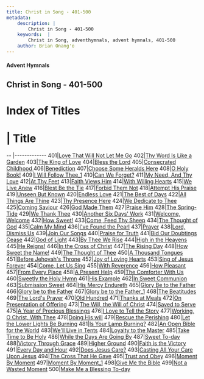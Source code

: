 ```yaml
---
title: Christ in Song - 401-500
metadata:
    description: |
        Christ in Song - 401-500
    keywords:  |
        Christ in Song, adventhymnals, advent hymnals, 401-500
    author: Brian Onang'o
---
```


#### Advent Hymnals
## Christ in Song - 401-500

# Index of Titles
# | Title                        
-- |-------------
401|[Love That Will Not Let Me Go](/christ-in-song/CIS/401-500/401-410/Love-That-Will-Not-Let-Me-Go)
402|[Thy Word Is Like a Garden](/christ-in-song/CIS/401-500/401-410/Thy-Word-Is-Like-a-Garden)
403|[The King of Love](/christ-in-song/CIS/401-500/401-410/The-King-of-Love)
404|[Bless the Lord](/christ-in-song/CIS/401-500/401-410/Bless-the-Lord)
405|[Consecrated Childhood ](/christ-in-song/CIS/401-500/401-410/Consecrated-Childhood-)
406|[Benediction](/christ-in-song/CIS/401-500/401-410/Benediction)
407|[Choose Some Heralds Here](/christ-in-song/CIS/401-500/401-410/Choose-Some-Heralds-Here)
408|[O Holy Book!](/christ-in-song/CIS/401-500/401-410/O-Holy-Book!)
409|[I Will Follow Thee_1](/christ-in-song/CIS/401-500/401-410/I-Will-Follow-Thee_1)
410|[Can We Forget?](/christ-in-song/CIS/401-500/401-410/Can-We-Forget)
411|[My Need, And Thy Love](/christ-in-song/CIS/401-500/411-420/My-Need,-And-Thy-Love)
412|[At Thy Feet](/christ-in-song/CIS/401-500/411-420/At-Thy-Feet)
413|[Faith Views Him](/christ-in-song/CIS/401-500/411-420/Faith-Views-Him)
414|[With Willing Hearts](/christ-in-song/CIS/401-500/411-420/With-Willing-Hearts)
415|[We Live Anew](/christ-in-song/CIS/401-500/411-420/We-Live-Anew)
416|[Blest Be the Tie](/christ-in-song/CIS/401-500/411-420/Blest-Be-the-Tie)
417|[Forbid Them Not](/christ-in-song/CIS/401-500/411-420/Forbid-Them-Not)
418|[Attempt His Praise](/christ-in-song/CIS/401-500/411-420/Attempt-His-Praise)
419|[Unseen But Known](/christ-in-song/CIS/401-500/411-420/Unseen-But-Known)
420|[Endless Love](/christ-in-song/CIS/401-500/411-420/Endless-Love)
421|[The Best of Days](/christ-in-song/CIS/401-500/421-430/The-Best-of-Days)
422|[All Things Are Thine](/christ-in-song/CIS/401-500/421-430/All-Things-Are-Thine)
423|[Thy Presence Here](/christ-in-song/CIS/401-500/421-430/Thy-Presence-Here)
424|[We Dedicate to Thee](/christ-in-song/CIS/401-500/421-430/We-Dedicate-to-Thee)
425|[Coming Saviour](/christ-in-song/CIS/401-500/421-430/Coming-Saviour)
426|[God Made Them](/christ-in-song/CIS/401-500/421-430/God-Made-Them)
427|[Praise Him](/christ-in-song/CIS/401-500/421-430/Praise-Him)
428|[The Spring-Tide](/christ-in-song/CIS/401-500/421-430/The-Spring-Tide)
429|[We Thank Thee](/christ-in-song/CIS/401-500/421-430/We-Thank-Thee)
430|[Another Six Days' Work](/christ-in-song/CIS/401-500/421-430/Another-Six-Days'-Work)
431|[Welcome, Welcome](/christ-in-song/CIS/401-500/431-440/Welcome,-Welcome)
432|[How Sweet!](/christ-in-song/CIS/401-500/431-440/How-Sweet!)
433|[Come, Feed Thy Sheep](/christ-in-song/CIS/401-500/431-440/Come,-Feed-Thy-Sheep)
434|[The Thought of God](/christ-in-song/CIS/401-500/431-440/The-Thought-of-God)
435|[Calm My Mind](/christ-in-song/CIS/401-500/431-440/Calm-My-Mind)
436|[I've Found the Pearl](/christ-in-song/CIS/401-500/431-440/I've-Found-the-Pearl)
437|[Prayer](/christ-in-song/CIS/401-500/431-440/Prayer)
438|[Lord, Dismiss Us](/christ-in-song/CIS/401-500/431-440/Lord,-Dismiss-Us)
439|[Join Our Songs](/christ-in-song/CIS/401-500/431-440/Join-Our-Songs)
440|[Praise for Truth](/christ-in-song/CIS/401-500/431-440/Praise-for-Truth)
441|[Bid Our Doubtings Cease](/christ-in-song/CIS/401-500/441-450/Bid-Our-Doubtings-Cease)
442|[God of Light](/christ-in-song/CIS/401-500/441-450/God-of-Light)
443|[By Thee We Rise](/christ-in-song/CIS/401-500/441-450/By-Thee-We-Rise)
444|[High in the Heavens](/christ-in-song/CIS/401-500/441-450/High-in-the-Heavens)
445|[He Reigns!](/christ-in-song/CIS/401-500/441-450/He-Reigns!)
446|[In the Cross of Christ](/christ-in-song/CIS/401-500/441-450/In-the-Cross-of-Christ)
447|[The Rising Day](/christ-in-song/CIS/401-500/441-450/The-Rising-Day)
448|[How Sweet the Name!](/christ-in-song/CIS/401-500/441-450/How-Sweet-the-Name!)
449|[The Thought of Thee](/christ-in-song/CIS/401-500/441-450/The-Thought-of-Thee)
450|[A Thousand Tongues](/christ-in-song/CIS/401-500/441-450/A-Thousand-Tongues)
451|[Before Jehovah's Throne](/christ-in-song/CIS/401-500/451-460/Before-Jehovah's-Throne)
452|[Joy of Loving Hearts](/christ-in-song/CIS/401-500/451-460/Joy-of-Loving-Hearts)
453|[Sing of Jesus Forever](/christ-in-song/CIS/401-500/451-460/Sing-of-Jesus-Forever)
454|[Come, Let Us Sing](/christ-in-song/CIS/401-500/451-460/Come,-Let-Us-Sing)
455|[With Reverence](/christ-in-song/CIS/401-500/451-460/With-Reverence)
456|[How Pleasant](/christ-in-song/CIS/401-500/451-460/How-Pleasant)
457|[From Every Place](/christ-in-song/CIS/401-500/451-460/From-Every-Place)
458|[A Present Help](/christ-in-song/CIS/401-500/451-460/A-Present-Help)
459|[The Comforter With Us](/christ-in-song/CIS/401-500/451-460/The-Comforter-With-Us)
460|[Sweetly the Holy Hymn](/christ-in-song/CIS/401-500/451-460/Sweetly-the-Holy-Hymn)
461|[His Example](/christ-in-song/CIS/401-500/461-470/His-Example)
462|[In Sweet Communion](/christ-in-song/CIS/401-500/461-470/In-Sweet-Communion)
463|[Submission Sweet](/christ-in-song/CIS/401-500/461-470/Submission-Sweet)
464|[His Mercy Endureth](/christ-in-song/CIS/401-500/461-470/His-Mercy-Endureth)
465|[Glory Be to the Father](/christ-in-song/CIS/401-500/461-470/Glory-Be-to-the-Father)
466|[Glory be to the Father](/christ-in-song/CIS/401-500/461-470/Glory-be-to-the-Father)
467|[Glory be to the Father_1](/christ-in-song/CIS/401-500/461-470/Glory-be-to-the-Father_1)
468|[The Beatitudes](/christ-in-song/CIS/401-500/461-470/The-Beatitudes)
469|[The Lord's Prayer](/christ-in-song/CIS/401-500/461-470/The-Lord's-Prayer)
470|[Old Hundred](/christ-in-song/CIS/401-500/461-470/Old-Hundred)
471|[Thanks at Meals](/christ-in-song/CIS/401-500/471-480/Thanks-at-Meals)
472|[On Presentation of Offering](/christ-in-song/CIS/401-500/471-480/On-Presentation-of-Offering)
473|[The Will, the Will of Christ](/christ-in-song/CIS/401-500/471-480/The-Will,-the-Will-of-Christ)
474|[Saved to Serve](/christ-in-song/CIS/401-500/471-480/Saved-to-Serve)
475|[A Year of Precious Blessings](/christ-in-song/CIS/401-500/471-480/A-Year-of-Precious-Blessings)
476|[I Love to Tell the Story](/christ-in-song/CIS/401-500/471-480/I-Love-to-Tell-the-Story)
477|[Working, O Christ, With Thee](/christ-in-song/CIS/401-500/471-480/Working,-O-Christ,-With-Thee)
478|[Doing His will](/christ-in-song/CIS/401-500/471-480/Doing-His-will)
479|[Rescue the Perishing](/christ-in-song/CIS/401-500/471-480/Rescue-the-Perishing)
480|[Let the Lower Lights Be Burning](/christ-in-song/CIS/401-500/471-480/Let-the-Lower-Lights-Be-Burning)
481|[Is Your Lamp Burning?](/christ-in-song/CIS/401-500/481-490/Is-Your-Lamp-Burning)
482|[An Open Bible for the World](/christ-in-song/CIS/401-500/481-490/An-Open-Bible-for-the-World)
483|[We'll Live in Tents](/christ-in-song/CIS/401-500/481-490/We'll-Live-in-Tents)
484|[Loyalty to the Master](/christ-in-song/CIS/401-500/481-490/Loyalty-to-the-Master)
485|[Take Time to Be Holy](/christ-in-song/CIS/401-500/481-490/Take-Time-to-Be-Holy)
486|[While the Days Are Going By](/christ-in-song/CIS/401-500/481-490/While-the-Days-Are-Going-By)
487|[Sweet To-day](/christ-in-song/CIS/401-500/481-490/Sweet-To-day)
488|[Victory Through Grace](/christ-in-song/CIS/401-500/481-490/Victory-Through-Grace)
489|[Higher Ground](/christ-in-song/CIS/401-500/481-490/Higher-Ground)
490|[Faith is the Victory](/christ-in-song/CIS/401-500/481-490/Faith-is-the-Victory)
491|[Every Day and Hour](/christ-in-song/CIS/401-500/491-500/Every-Day-and-Hour)
492|[Does Jesus Care?](/christ-in-song/CIS/401-500/491-500/Does-Jesus-Care)
493|[Casting All Your Care Upon Jesus](/christ-in-song/CIS/401-500/491-500/Casting-All-Your-Care-Upon-Jesus)
494|[The Cross That He Gave](/christ-in-song/CIS/401-500/491-500/The-Cross-That-He-Gave)
495|[Trust and Obey](/christ-in-song/CIS/401-500/491-500/Trust-and-Obey)
496|[Moment By Moment](/christ-in-song/CIS/401-500/491-500/Moment-By-Moment)
497|[Moment By Moment_1](/christ-in-song/CIS/401-500/491-500/Moment-By-Moment_1)
498|[Give Me the Bible](/christ-in-song/CIS/401-500/491-500/Give-Me-the-Bible)
499|[Not a Wasted Moment](/christ-in-song/CIS/401-500/491-500/Not-a-Wasted-Moment)
500|[Make Me a Blessing To-day](/christ-in-song/CIS/401-500/491-500/Make-Me-a-Blessing-To-day)